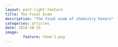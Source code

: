 ```yaml
---
layout: post-light-feature
title: The Final Exam
description: "The final exam of chemistry honors"
categories: articles
date: 2018-10-15
image:
        feature: Chem-1.png
---
```

